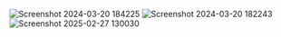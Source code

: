 ![Screenshot 2024-03-20 184225](https://github.com/user-attachments/assets/bb01e373-f52c-4c57-8e9f-29cb82f69e8c)
![Screenshot 2024-03-20 182243](https://github.com/user-attachments/assets/2136a476-d90b-4026-8fb6-a6417666e4f2)
![Screenshot 2025-02-27 130030](https://github.com/user-attachments/assets/5b1d5a97-4bad-4cb5-9b0f-7d9d7df508d8)
